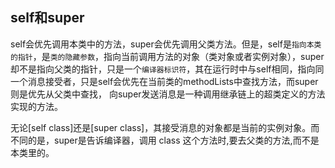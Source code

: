 ## self和super

self会优先调用本类中的方法，super会优先调用父类方法。但是，self是`指向本类的指针`，是`类的隐藏参数`，指向当前调用方法的对象（类对象或者实例对象），super却不是指向父类的指针，只是一个`编译器标识符`，其在运行时中与self相同，指向同一个消息接受者，只是self会优先在当前类的methodLists中查找方法，而super则是优先从父类中查找， 向super发送消息是一种调用继承链上的超类定义的方法实现的方法。

无论[self class]还是[super class]，其接受消息的对象都是当前的实例对象。而不同的是，super是告诉编译器，调用 class 这个方法时,要去父类的方法,而不是本类里的。

